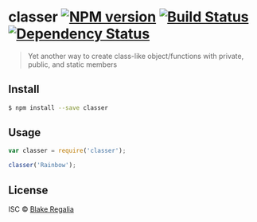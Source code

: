 # classer [![NPM version][npm-image]][npm-url] [![Build Status][travis-image]][travis-url] [![Dependency Status][daviddm-image]][daviddm-url]
> Yet another way to create class-like object/functions with private, public, and static members


## Install

```sh
$ npm install --save classer
```


## Usage

```js
var classer = require('classer');

classer('Rainbow');
```

## License

ISC © [Blake Regalia]()


[npm-image]: https://badge.fury.io/js/classer.svg
[npm-url]: https://npmjs.org/package/classer
[travis-image]: https://travis-ci.org/blake.regalia/classer.svg?branch=master
[travis-url]: https://travis-ci.org/blake.regalia/classer
[daviddm-image]: https://david-dm.org/blake.regalia/classer.svg?theme=shields.io
[daviddm-url]: https://david-dm.org/blake.regalia/classer
